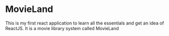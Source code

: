 # MovieLand
This is my first react application to learn all the essentials and get an idea of ReactJS. It is a movie library system called MovieLand
